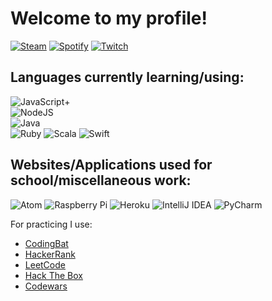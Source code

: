 # Welcome to my profile!
<a href="https://steamcommunity.com/id/saracenRL/" target="_blank"><img src="https://img.shields.io/badge/Steam-000000?style=for-the-badge&logo=steam&logoColor=white" alt="Steam"></a>
<a href="https://www.spotify.com/us/" target="_blank"><img src="https://img.shields.io/badge/Spotify-1ED760?&style=for-the-badge&logo=spotify&logoColor=white" alt="Spotify"></a>
<a href="https://www.twitch.tv/saracen_rl" target="_blank"><img src="https://img.shields.io/badge/Twitch-9146FF?style=for-the-badge&logo=twitch&logoColor=white" alt="Twitch"></a>



## Languages currently learning/using:

![JavaScript](https://img.shields.io/badge/javascript-%23323330.svg?style=for-the-badge&logo=javascript&logoColor=%23F7DF1E)+\
![NodeJS](https://img.shields.io/badge/node.js-6DA55F?style=for-the-badge&logo=node.js&logoColor=white)\
![Java](https://img.shields.io/badge/java-%23ED8B00.svg?style=for-the-badge&logo=java&logoColor=white)\
![Ruby](https://img.shields.io/badge/ruby-%23CC342D.svg?style=for-the-badge&logo=ruby&logoColor=white)
![Scala](https://img.shields.io/badge/scala-%23DC322F.svg?style=for-the-badge&logo=scala&logoColor=white)
![Swift](https://img.shields.io/badge/swift-F54A2A?style=for-the-badge&logo=swift&logoColor=white)

## Websites/Applications used for school/miscellaneous work:

![Atom](https://img.shields.io/badge/Atom-%2366595C.svg?style=for-the-badge&logo=atom&logoColor=white)
![Raspberry Pi](https://img.shields.io/badge/-RaspberryPi-C51A4A?style=for-the-badge&logo=Raspberry-Pi)
![Heroku](https://img.shields.io/badge/heroku-%23430098.svg?style=for-the-badge&logo=heroku&logoColor=white)
![IntelliJ IDEA](https://img.shields.io/badge/IntelliJIDEA-000000.svg?style=for-the-badge&logo=intellij-idea&logoColor=white)
![PyCharm](https://img.shields.io/badge/pycharm-143?style=for-the-badge&logo=pycharm&logoColor=black&color=black&labelColor=green)

For practicing I use:

* [CodingBat](https://codingbat.com/java)
* [HackerRank](https://www.hackerrank.com/dashboard)
* [LeetCode](https://leetcode.com/)
* [Hack The Box](https://www.hackthebox.com/)
* [Codewars](https://www.codewars.com/)


<!--
**JSusak/JSusak** is a ✨ _special_ ✨ repository because its `README.md` (this file) appears on your GitHub profile.

Here are some ideas to get you started:

- 🔭 I’m currently working on ...
- 🌱 I’m currently learning ...
- 👯 I’m looking to collaborate on ...
- 🤔 I’m looking for help with ...
- 💬 Ask me about ...
- 📫 How to reach me: ...
- 😄 Pronouns: ...
- ⚡ Fun fact: ...
-->
